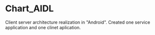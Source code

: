 Chart_AIDL
==========
Client server architecture realization in "Android".
Created one service application and one clinet aplication.
